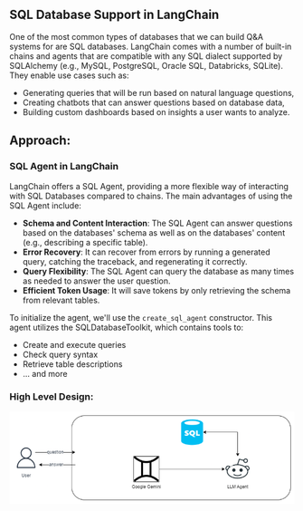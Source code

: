 ## SQL Database Support in LangChain

One of the most common types of databases that we can build Q&A systems for are SQL databases. LangChain comes with a number of built-in chains and agents that are compatible with any SQL dialect supported by SQLAlchemy (e.g., MySQL, PostgreSQL, Oracle SQL, Databricks, SQLite). They enable use cases such as:

- Generating queries that will be run based on natural language questions,
- Creating chatbots that can answer questions based on database data,
- Building custom dashboards based on insights a user wants to analyze.

## Approach:
###  SQL Agent in LangChain

LangChain offers a SQL Agent, providing a more flexible way of interacting with SQL Databases compared to chains. The main advantages of using the SQL Agent include:

- **Schema and Content Interaction**: The SQL Agent can answer questions based on the databases' schema as well as on the databases' content (e.g., describing a specific table).
- **Error Recovery**: It can recover from errors by running a generated query, catching the traceback, and regenerating it correctly.
- **Query Flexibility**: The SQL Agent can query the database as many times as needed to answer the user question.
- **Efficient Token Usage**: It will save tokens by only retrieving the schema from relevant tables.

To initialize the agent, we'll use the `create_sql_agent` constructor. This agent utilizes the SQLDatabaseToolkit, which contains tools to:

- Create and execute queries
- Check query syntax
- Retrieve table descriptions
- ... and more


### High Level Design:

![LangChain SQLtoTEXT](flowcharts/HNL.png)

